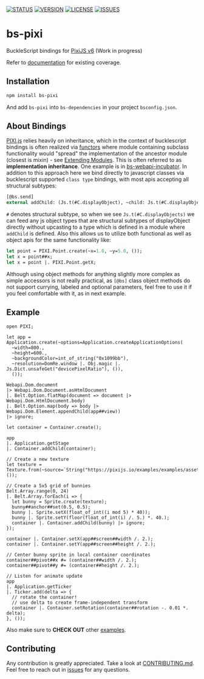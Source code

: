 [![STATUS](https://github.com/ambientlight/bs-pixi/workflows/Deploy%20Docs/badge.svg)](https://github.com/ambientlight/bs-pixi/actions)
[![VERSION](https://img.shields.io/npm/v/bs-pixi)](https://www.npmjs.com/package/bs-pixi)
[![LICENSE](https://img.shields.io/github/license/ambientlight/bs-pixi?t)](https://github.com/ambientlight/bs-pixi/blob/master/LICENSE)
[![ISSUES](https://img.shields.io/github/issues/ambientlight/bs-pixi)](https://github.com/ambientlight/bs-pixi/issues)

# bs-pixi
BuckleScript bindings for [PixiJS v6](https://github.com/pixijs/pixi.js) (Work in progress)

Refer to [documentation](https://ambientlight.github.io/bs-pixi) for existing coverage.

## Installation

```bash
npm install bs-pixi
```

And add `bs-pixi` into `bs-dependencies` in your project `bsconfig.json`.

## About Bindings

[PIXI.js](https://github.com/pixijs) relies heavily on inheritance, which in the context of bucklescript bindings is often realized via [functors](https://reasonml.github.io/docs/en/module#module-functions-functors) where module containing subclass functionality would "spread" the implementation of the ancestor module (closest is mixin) - see [Extending Modules](https://reasonml.github.io/docs/en/module#extending-modules). This is often referred to as **implementation inheritance**. One example is in [bs-webapi-incubator](https://github.com/reasonml-community/bs-webapi-incubator#implementation-inheritance). In addition to this approach here we bind directly to javascript classes via bucklescript supported `class type` bindings, with most apis accepting all structural subtypes:

```ocaml
[@bs.send]
external addChild: (Js.t(#C.displayObject), ~child: Js.t(#C.displayObject as 'a)) => Js.t('a) = "addChild";
```

`#` denotes structural subtype, so when we see `Js.t(#C.displayObjects)` we can feed any js object types that are structural subtypes of displayObject directly without upcasting to a type which is defined in a module where `addChild` is defined. Also this allows us to utilize both functional as well as object apis for the same functionality like:

```ocaml
let point = PIXI.Point.create(~x=1.0, ~y=5.0, ());
let x = point##x;
let x = point |. PIXI.Point.getX;
```

Although using object methods for anything slightly more complex as simple accessors is not really practical, as `[@bs]` class object methods do not support currying, labeled and optional parameters, feel free to use it if you feel comfortable with it, as in next example.

## Example

```reason
open PIXI;

let app = Application.create(~options=Application.createApplicationOptions(
  ~width=800.,
  ~height=600.,
  ~backgroundColor=int_of_string("0x1099bb"),
  ~resolution=DomRe.window |. Obj.magic |. Js.Dict.unsafeGet("devicePixelRatio"), ()), 
  ());

Webapi.Dom.document 
|> Webapi.Dom.Document.asHtmlDocument 
|. Belt.Option.flatMap(document => document |> Webapi.Dom.HtmlDocument.body)
|. Belt.Option.map(body => body |> Webapi.Dom.Element.appendChild(app##view))
|> ignore;

let container = Container.create();

app 
|. Application.getStage 
|. Container.addChild(container);

// Create a new texture
let texture = Texture.from(~source=`String("https://pixijs.io/examples/examples/assets/bunny.png"), ());

// Create a 5x5 grid of bunnies
Belt.Array.range(0, 24)
|. Belt.Array.forEach(i => {
  let bunny = Sprite.create(texture);
  bunny##anchor##set(0.5, 0.5);
  bunny |. Sprite.setX(float_of_int((i mod 5) * 40));
  bunny |. Sprite.setY(floor(float_of_int(i) /. 5.) *. 40.);
  container |. Container.addChild(bunny) |> ignore;
});

container |. Container.setX(app##screen##width /. 2.);
container |. Container.setY(app##screen##height /. 2.);

// Center bunny sprite in local container coordinates
container##pivot##x #= (container##width /. 2.);
container##pivot##y #= (container##height /. 2.);

// Listen for animate update
app
|. Application.getTicker
|. Ticker.add(delta => {
  // rotate the container!
  // use delta to create frame-independent transform
  container |. Container.setRotation(container##rotation -. 0.01 *. delta);
}, ());
```

Also make sure to **CHECK OUT** other [examples](https://github.com/ambientlight/bs-pixi/tree/master/examples).

## Contributing

Any contribution is greatly appreciated. Take a look at [CONTRIBUTING.md](https://github.com/ambientlight/bs-pixi/blob/master/CONTRIBUTING.md). Feel free to reach out in [issues](https://github.com/ambientlight/bs-pixi/issues) for any questions.
